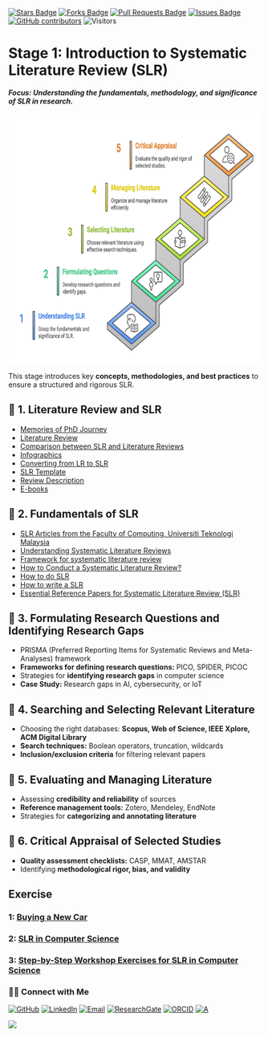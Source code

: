 <a href="https://github.com/drshahizan/short-course/stargazers"><img src="https://img.shields.io/github/stars/drshahizan/short-course" alt="Stars Badge"/></a>
<a href="https://github.com/drshahizan/short-course/network/members"><img src="https://img.shields.io/github/forks/drshahizan/short-course" alt="Forks Badge"/></a>
<a href="https://github.com/drshahizan/short-course/pulls"><img src="https://img.shields.io/github/issues-pr/drshahizan/short-course" alt="Pull Requests Badge"/></a>
<a href="https://github.com/drshahizan/short-course"><img src="https://img.shields.io/github/issues/drshahizan/short-course" alt="Issues Badge"/></a>
<a href="https://github.com/drshahizan/short-course/graphs/contributors"><img alt="GitHub contributors" src="https://img.shields.io/github/contributors/drshahizan/short-course?color=2b9348"></a>
![Visitors](https://api.visitorbadge.io/api/visitors?path=https%3A%2F%2Fgithub.com%2Fdrshahizan%2Fshort-course&labelColor=%23d9e3f0&countColor=%23697689&style=flat)

# Stage 1: Introduction to Systematic Literature Review (SLR)
**_Focus: Understanding the fundamentals, methodology, and significance of SLR in research._**  

 <img src="https://github.com/drshahizan/short-course/blob/main/workshop/25slr/images/Stage1_SLR.png" alt="Shahizan SLR"  height="500">

This stage introduces key **concepts, methodologies, and best practices** to ensure a structured and rigorous SLR.

## 🔹 1. Literature Review and SLR
- [Memories of PhD Journey](https://drive.google.com/drive/folders/1g4wGs4y9ujc9mF6vrTuz7Lu06eLKdplk)
- [Literature Review](https://drshahizan.gitbook.io/slr/literature-review-and-slr/literature-review)
- [Comparison between SLR and Literature Reviews](https://drshahizan.gitbook.io/slr/literature-review-and-slr/comparison-between-slr-and-literature-reviews)
- [Infographics](https://drshahizan.gitbook.io/slr/literature-review-and-slr/infographics)
- [Converting from LR to SLR](https://drshahizan.gitbook.io/slr/literature-review-and-slr/converting-from-lr-to-slr)
- [SLR Template](https://drshahizan.gitbook.io/slr/literature-review-and-slr/slr-template)
- [Review Description](https://drshahizan.gitbook.io/slr/literature-review-and-slr/review-descriptions)
- [E-books](https://drshahizan.gitbook.io/slr/literature-review-and-slr/template-and-e-books)


## 🔹 2. Fundamentals of SLR
- [SLR Articles from the Faculty of Computing, Universiti Teknologi Malaysia](SLR-fc.md)
- [Understanding Systematic Literature Reviews](https://drshahizan.gitbook.io/slr/introduction/page)
- [Framework for systematic literature review](https://ars.els-cdn.com/content/image/1-s2.0-S2405844023027548-gr1_lrg.jpg)
- [How to Conduct a Systematic Literature Review?](conduct.md)
- [How to do SLR](https://drshahizan.gitbook.io/slr/introduction/how-to-do-slr)
- [How to write a SLR](https://drshahizan.gitbook.io/slr/introduction/how-to-write-a-slr)
- [Essential Reference Papers for Systematic Literature Review (SLR)](paper.md)

## 🔹 3. Formulating Research Questions and Identifying Research Gaps  
- PRISMA (Preferred Reporting Items for Systematic Reviews and Meta-Analyses) framework
- **Frameworks for defining research questions:** PICO, SPIDER, PICOC  
- Strategies for **identifying research gaps** in computer science  
- **Case Study:** Research gaps in AI, cybersecurity, or IoT  

## 🔹 4. Searching and Selecting Relevant Literature  
- Choosing the right databases: **Scopus, Web of Science, IEEE Xplore, ACM Digital Library**  
- **Search techniques:** Boolean operators, truncation, wildcards  
- **Inclusion/exclusion criteria** for filtering relevant papers  

## 🔹 5. Evaluating and Managing Literature  
- Assessing **credibility and reliability** of sources  
- **Reference management tools:** Zotero, Mendeley, EndNote  
- Strategies for **categorizing and annotating literature**  

## 🔹 6. Critical Appraisal of Selected Studies  
- **Quality assessment checklists:** CASP, MMAT, AMSTAR  
- Identifying **methodological rigor, bias, and validity**  

## Exercise

### 1: [Buying a New Car](exer1.md)
### 2: [SLR in Computer Science](exer2.md)
### 3: [Step-by-Step Workshop Exercises for SLR in Computer Science](exer3.md)


### 🙌🏻 Connect with Me
<p align="left">
    <a href="https://github.com/drshahizan" target="_blank"><img alt="GitHub" src="https://img.shields.io/badge/-@drshahizan-181717?style=flat-square&logo=GitHub&logoColor=white"></a>
    <a href="https://www.linkedin.com/in/drshahizan" target="_blank"><img alt="LinkedIn" src="https://img.shields.io/badge/-drshahizan-blue?style=flat-square&logo=Linkedin&logoColor=white&link=https://www.linkedin.com/in/drshahizan/"></a>
    <a href="mailto:shahizan@utm.my" target="_blank"><img alt="Email" src="https://img.shields.io/badge/-shahizan@utm.my-c14438?style=flat-square&logo=Gmail&logoColor=white&link=mailto:shahizan@utm.my.com"></a>
    <a href="https://www.researchgate.net/profile/Mohd-Othman-28" target="_blank"><img alt="ResearchGate" src="https://img.shields.io/badge/-ResearchGate-00CCBB?style=flat-square&logo=ResearchGate&logoColor=white"></a>
    <a href="https://orcid.org/0000-0003-4261-1873" target="_blank"><img alt="ORCID" src="https://img.shields.io/badge/-ORCID-A6CE39?style=flat-square&logo=ORCID&logoColor=white"></a> 
 <a href="https://visitorbadge.io/status?path=https%3A%2F%2Fgithub.com%2Fdrshahizan" target="_blank"><img alt="A" src="https://api.visitorbadge.io/api/visitors?path=https%3A%2F%2Fgithub.com%2Fdrshahizan&labelColor=%23697689&countColor=%23555555&style=plastic"></a>
 
![](https://hit.yhype.me/github/profile?user_id=81284918)
</p>

